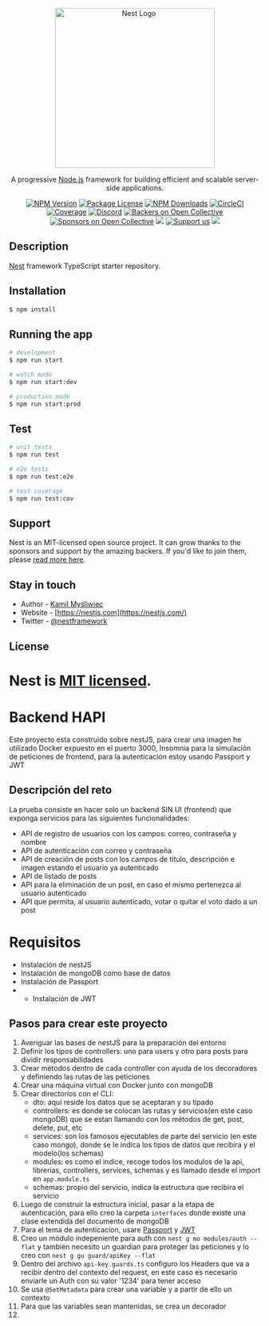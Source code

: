 <p align="center">
  <a href="http://nestjs.com/" target="blank"><img src="https://nestjs.com/img/logo_text.svg" width="320" alt="Nest Logo" /></a>
</p>

[circleci-image]: https://img.shields.io/circleci/build/github/nestjs/nest/master?token=abc123def456
[circleci-url]: https://circleci.com/gh/nestjs/nest

  <p align="center">A progressive <a href="http://nodejs.org" target="_blank">Node.js</a> framework for building efficient and scalable server-side applications.</p>
    <p align="center">
<a href="https://www.npmjs.com/~nestjscore" target="_blank"><img src="https://img.shields.io/npm/v/@nestjs/core.svg" alt="NPM Version" /></a>
<a href="https://www.npmjs.com/~nestjscore" target="_blank"><img src="https://img.shields.io/npm/l/@nestjs/core.svg" alt="Package License" /></a>
<a href="https://www.npmjs.com/~nestjscore" target="_blank"><img src="https://img.shields.io/npm/dm/@nestjs/common.svg" alt="NPM Downloads" /></a>
<a href="https://circleci.com/gh/nestjs/nest" target="_blank"><img src="https://img.shields.io/circleci/build/github/nestjs/nest/master" alt="CircleCI" /></a>
<a href="https://coveralls.io/github/nestjs/nest?branch=master" target="_blank"><img src="https://coveralls.io/repos/github/nestjs/nest/badge.svg?branch=master#9" alt="Coverage" /></a>
<a href="https://discord.gg/G7Qnnhy" target="_blank"><img src="https://img.shields.io/badge/discord-online-brightgreen.svg" alt="Discord"/></a>
<a href="https://opencollective.com/nest#backer" target="_blank"><img src="https://opencollective.com/nest/backers/badge.svg" alt="Backers on Open Collective" /></a>
<a href="https://opencollective.com/nest#sponsor" target="_blank"><img src="https://opencollective.com/nest/sponsors/badge.svg" alt="Sponsors on Open Collective" /></a>
  <a href="https://paypal.me/kamilmysliwiec" target="_blank"><img src="https://img.shields.io/badge/Donate-PayPal-ff3f59.svg"/></a>
    <a href="https://opencollective.com/nest#sponsor"  target="_blank"><img src="https://img.shields.io/badge/Support%20us-Open%20Collective-41B883.svg" alt="Support us"></a>
  <a href="https://twitter.com/nestframework" target="_blank"><img src="https://img.shields.io/twitter/follow/nestframework.svg?style=social&label=Follow"></a>
</p>
  <!--[![Backers on Open Collective](https://opencollective.com/nest/backers/badge.svg)](https://opencollective.com/nest#backer)
  [![Sponsors on Open Collective](https://opencollective.com/nest/sponsors/badge.svg)](https://opencollective.com/nest#sponsor)-->

## Description

[Nest](https://github.com/nestjs/nest) framework TypeScript starter repository.

## Installation

```bash
$ npm install
```

## Running the app

```bash
# development
$ npm run start

# watch mode
$ npm run start:dev

# production mode
$ npm run start:prod
```

## Test

```bash
# unit tests
$ npm run test

# e2e tests
$ npm run test:e2e

# test coverage
$ npm run test:cov
```

## Support

Nest is an MIT-licensed open source project. It can grow thanks to the sponsors and support by the amazing backers. If you'd like to join them, please [read more here](https://docs.nestjs.com/support).

## Stay in touch

- Author - [Kamil Myśliwiec](https://kamilmysliwiec.com)
- Website - [https://nestjs.com](https://nestjs.com/)
- Twitter - [@nestframework](https://twitter.com/nestframework)

## License

Nest is [MIT licensed](LICENSE).
=======
# Backend HAPI
Este proyecto esta construido sobre nestJS, para crear una imagen he utilizado Docker expuesto en el puerto 3000, Insomnia para la simulación de peticiones de frontend, para la autenticación estoy usando Passport y JWT

## Descripción del reto
La prueba consiste en hacer solo un backend SIN UI (frontend) que exponga servicios para las
siguientes funcionalidades:
- API de registro de usuarios con los campos: correo, contraseña y nombre
- API de autenticación con correo y contraseña
- API de creación de posts con los campos de título, descripción e imagen estando el
usuario ya autenticado
- API de listado de posts
- API para la eliminación de un post, en caso el mismo pertenezca al usuario autenticado
- API que permita, al usuario autenticado, votar o quitar el voto dado a un post
# Requisitos

- Instalación de nestJS
- Instalación de mongoDB como base de datos
- Instalación de Passport
- - Instalación de JWT
## Pasos para crear este proyecto
1. Averiguar las bases de nestJS para la preparación del entorno
2. Definir los tipos de controllers: uno para users y otro para posts para dividir responsabilidades
3. Crear métodos dentro de cada controller con ayuda de los decoradores y definiendo las rutas de las peticiones
4. Crear una máquina virtual con Docker junto con mongoDB
5. Crear directorios con el CLI: 
   - dto: aquí reside los datos que se aceptaran y su tipado
   - controllers: es donde se colocan las rutas y servicios(en este caso mongoDB) que se estan llamando con los métodos de get, post, delete, put, etc
   - services: son los famosos ejecutables de parte del servicio (en este caso mongo), donde se le indica los tipos de datos que recibira y el modelo(los schemas)
   - modules: es como el indice, recoge todos los modulos de la api, librerias, controllers, services, schemas y es llamado desde el import en `app.module.ts` 
   - schemas: propio del servicio, indica la estructura que recibira el servicio
6. Luego de construir la estructura inicial, pasar a la etapa de autenticación, para ello creo la carpeta `interfaces` donde existe una clase extendida del documento de mongoDB
7. Para el tema de autenticacion, usare [Passport](https://github.com/jaredhanson/passport) y [JWT](https://jwt.io/)
8. Creo un módulo indepeniente para auth con `nest g mo modules/auth --flat` y también necesito un guardian para proteger las peticiones y lo creo con `nest g gu guard/apiKey --flat`
9. Dentro del archivo `api-key.guards.ts` configuro los Headers que va a recibir dentro del contexto del request, en este caso es necesario enviarle un Auth con su valor '1234' para tener acceso
10. Se usa `@SetMetadata` para crear una variable y a partir de ello un contexto
11. Para que las variables sean mantenidas, se crea un decorador
12. 

